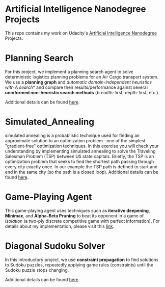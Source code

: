 Artificial Intelligence Nanodegree Projects
===========================================
This repo contains my work on Udacity's [Artificial Intelligence Nanodegree](https://www.udacity.com/course/artificial-intelligence-nanodegree--nd889) Projects.

# Planning Search

For this project, we implement a planning search agent to solve deterministic logistics planning problems for an Air Cargo transport system. We use a **planning graph** and **automatic domain-independent heuristics with A* search** and compare their results/performance against several **uninformed non-heuristic search methods** (breadth-first, depth-first, etc.).

Additional details can be found [here](./AIND-Planning/README.md).

# Simulated_Annealing

simulated annealing is a probablistic technique used for finding an approximate solution to an optimization problem--one of the simplest "gradient-free" optimization techniques. In this exercise you will check your understanding by implementing simulated annealing to solve the Traveling Salesman Problem (TSP) between US state capitals.  Briefly, the TSP is an optimization problem that seeks to find the shortest path passing through every city exactly once.  In our example the TSP path is defined to start and end in the same city (so the path is a closed loop).
Additional details can be found [here](./AIND-Planning/README.md).

# Game-Playing Agent

This game-playing agent uses techniques such as **iterative deepening**, **Minimax**, and **Alpha-Beta Pruning** to beat its opponent in a game of *Isolation* (a two-ply discrete competitive game with perfect information).
For details about my implementation, please visit this [link](./AIND-Isolation/README.md).

# Diagonal Sudoku Solver

In this introductory project, we use **constraint propagation** to find solutions to Sudoku puzzles, repeatedly applying game rules (constraints) until the Sudoku puzzle stops changing.

Additional details can be found [here](./AIND-Sudoku-solution/README.md).
